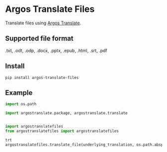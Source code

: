 # Argos Translate Files

Translate files using [Argos Translate](https://github.com/argosopentech/argos-translate).

## Supported file format

.txt, .odt, .odp, .docx, .pptx, .epub, .html, .srt, .pdf

## Install

```
pip install argos-translate-files
```


## Example

```python
import os.path

import argostranslate.package, argostranslate.translate


import argostranslatefiles
from argostranslatefiles import argostranslatefiles

trt
argostranslatefiles.translate_file(underlying_translation, os.path.abspath('path/to/file.txt'))

```
